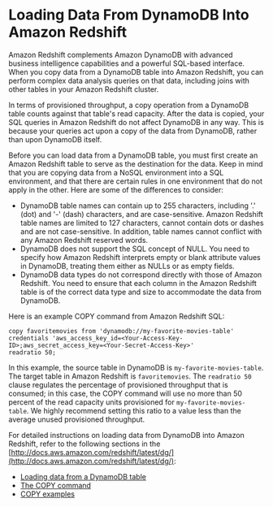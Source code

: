 # Loading Data From DynamoDB Into Amazon Redshift<a name="RedshiftforDynamoDB"></a>

Amazon Redshift complements Amazon DynamoDB with advanced business intelligence capabilities and a powerful SQL\-based interface\. When you copy data from a DynamoDB table into Amazon Redshift, you can perform complex data analysis queries on that data, including joins with other tables in your Amazon Redshift cluster\.

In terms of provisioned throughput, a copy operation from a DynamoDB table counts against that table's read capacity\. After the data is copied, your SQL queries in Amazon Redshift do not affect DynamoDB in any way\. This is because your queries act upon a copy of the data from DynamoDB, rather than upon DynamoDB itself\.

Before you can load data from a DynamoDB table, you must first create an Amazon Redshift table to serve as the destination for the data\. Keep in mind that you are copying data from a NoSQL environment into a SQL environment, and that there are certain rules in one environment that do not apply in the other\. Here are some of the differences to consider:
+ DynamoDB table names can contain up to 255 characters, including '\.' \(dot\) and '\-' \(dash\) characters, and are case\-sensitive\. Amazon Redshift table names are limited to 127 characters, cannot contain dots or dashes and are not case\-sensitive\. In addition, table names cannot conflict with any Amazon Redshift reserved words\.
+ DynamoDB does not support the SQL concept of NULL\. You need to specify how Amazon Redshift interprets empty or blank attribute values in DynamoDB, treating them either as NULLs or as empty fields\.
+ DynamoDB data types do not correspond directly with those of Amazon Redshift\. You need to ensure that each column in the Amazon Redshift table is of the correct data type and size to accommodate the data from DynamoDB\.

Here is an example COPY command from Amazon Redshift SQL:

```
copy favoritemovies from 'dynamodb://my-favorite-movies-table' 
credentials 'aws_access_key_id=<Your-Access-Key-ID>;aws_secret_access_key=<Your-Secret-Access-Key>' 
readratio 50;
```

In this example, the source table in DynamoDB is `my-favorite-movies-table`\. The target table in Amazon Redshift is `favoritemovies`\. The `readratio 50` clause regulates the percentage of provisioned throughput that is consumed; in this case, the COPY command will use no more than 50 percent of the read capacity units provisioned for `my-favorite-movies-table`\. We highly recommend setting this ratio to a value less than the average unused provisioned throughput\.

For detailed instructions on loading data from DynamoDB into Amazon Redshift, refer to the following sections in the [http://docs.aws.amazon.com/redshift/latest/dg/](http://docs.aws.amazon.com/redshift/latest/dg/):
+ [Loading data from a DynamoDB table](http://docs.aws.amazon.com/redshift/latest/dg/t_Loading-data-from-dynamodb.html)
+ [The COPY command](http://docs.aws.amazon.com/redshift/latest/dg/r_COPY.html)
+ [COPY examples](http://docs.aws.amazon.com/redshift/latest/dg/r_COPY_command_examples.html)